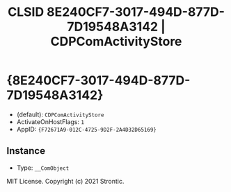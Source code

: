 ﻿---
title: "CLSID 8E240CF7-3017-494D-877D-7D19548A3142 | CDPComActivityStore"
excerpt: What is COM-Object CLSID 8E240CF7-3017-494D-877D-7D19548A3142?
---

# {8E240CF7-3017-494D-877D-7D19548A3142}

* (default): `CDPComActivityStore`
* ActivateOnHostFlags: `1`
* AppID: `{F72671A9-012C-4725-9D2F-2A4D32D65169}`

## Instance

* Type: `__ComObject`

MIT License. Copyright (c) 2021 Strontic.


